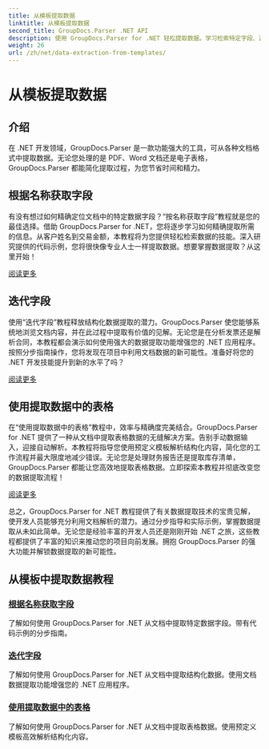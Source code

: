 ```yaml
---
title: 从模板提取数据
linktitle: 从模板提取数据
second_title: GroupDocs.Parser .NET API
description: 使用 GroupDocs.Parser for .NET 轻松提取数据。学习检索特定字段、遍历数据以及处理提取内容中的表格。
weight: 26
url: /zh/net/data-extraction-from-templates/
---
```


# 从模板提取数据


## 介绍

在 .NET 开发领域，GroupDocs.Parser 是一款功能强大的工具，可从各种文档格式中提取数据。无论您处理的是 PDF、Word 文档还是电子表格，GroupDocs.Parser 都能简化提取过程，为您节省时间和精力。

## 根据名称获取字段

有没有想过如何精确定位文档中的特定数据字段？“按名称获取字段”教程就是您的最佳选择。借助 GroupDocs.Parser for .NET，您将逐步学习如何精确提取所需的信息。从客户姓名到交易金额，本教程将为您提供轻松检索数据的技能。深入研究提供的代码示例，您将很快像专业人士一样提取数据。想要掌握数据提取？从这里开始！

[阅读更多](./get-field-by-name/)

## 迭代字段

使用“迭代字段”教程释放结构化数据提取的潜力。GroupDocs.Parser 使您能够系统地浏览文档内容，并在此过程中提取有价值的见解。无论您是在分析发票还是解析合同，本教程都会演示如何使用强大的数据提取功能增强您的 .NET 应用程序。按照分步指南操作，您将发现在项目中利用文档数据的新可能性。准备好将您的 .NET 开发技能提升到新的水平了吗？

[阅读更多](./iterate-through-fields/)

## 使用提取数据中的表格

在“使用提取数据中的表格”教程中，效率与精确度完美结合。GroupDocs.Parser for .NET 提供了一种从文档中提取表格数据的无缝解决方案。告别手动数据输入，迎接自动解析。本教程将指导您使用预定义模板解析结构化内容，简化您的工作流程并最大限度地减少错误。无论您是处理财务报告还是提取库存清单，GroupDocs.Parser 都能让您高效地提取表格数据。立即探索本教程并彻底改变您的数据提取流程！

[阅读更多](./working-with-tables-in-extracted-data/)

总之，GroupDocs.Parser for .NET 教程提供了有关数据提取技术的宝贵见解，使开发人员能够充分利用文档解析的潜力。通过分步指导和实际示例，掌握数据提取从未如此简单。无论您是经验丰富的开发人员还是刚刚开始 .NET 之旅，这些教程都提供了丰富的知识来推动您的项目向前发展。拥抱 GroupDocs.Parser 的强大功能并解锁数据提取的新可能性。
## 从模板中提取数据教程
### [根据名称获取字段](./get-field-by-name/)
了解如何使用 GroupDocs.Parser for .NET 从文档中提取特定数据字段。带有代码示例的分步指南。
### [迭代字段](./iterate-through-fields/)
了解如何使用 GroupDocs.Parser for .NET 从文档中提取结构化数据。使用文档数据提取功能增强您的 .NET 应用程序。
### [使用提取数据中的表格](./working-with-tables-in-extracted-data/)
了解如何使用 GroupDocs.Parser for .NET 从文档中提取表格数据。使用预定义模板高效解析结构化内容。